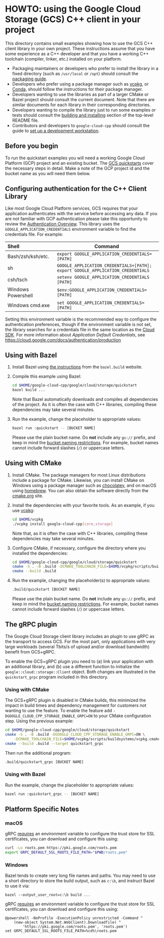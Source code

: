 # HOWTO: using the Google Cloud Storage (GCS) C++ client in your project

This directory contains small examples showing how to use the GCS C++ client
library in your own project. These instructions assume that you have some
experience as a C++ developer and that you have a working C++ toolchain
(compiler, linker, etc.) installed on your platform.

- Packaging maintainers or developers who prefer to install the library in a
  fixed directory (such as `/usr/local` or `/opt`) should consult the
  [packaging guide](/doc/packaging.md).
- Developers who prefer using a package manager such as
  [vcpkg](https://vcpkg.io), or [Conda](https://conda.io), should follow the
  instructions for their package manager.
- Developers wanting to use the libraries as part of a larger CMake or Bazel
  project should consult the current document. Note that there are similar
  documents for each library in their corresponding directories.
- Developers wanting to compile the library just to run some examples or tests
  should consult the
  [building and installing](/README.md#building-and-installing) section of the
  top-level README file.
- Contributors and developers to `google-cloud-cpp` should consult the guide to
  [set up a development workstation][howto-setup-dev-workstation].

## Before you begin

To run the quickstart examples you will need a working Google Cloud Platform
(GCP) project and an existing bucket. The
[GCS quickstarts](https://cloud.google.com/storage/docs/introduction#quickstarts)
cover the necessary steps in detail. Make a note of the GCP project id and the
bucket name as you will need them below.

## Configuring authentication for the C++ Client Library

Like most Google Cloud Platform services, GCS requires that your application
authenticates with the service before accessing any data. If you are not
familiar with GCP authentication please take this opportunity to review the
[Authentication Overview][authentication-quickstart]. This library uses the
`GOOGLE_APPLICATION_CREDENTIALS` environment variable to find the credentials
file. For example:

| Shell              | Command                                                                              |
| :----------------- | ------------------------------------------------------------------------------------ |
| Bash/zsh/ksh/etc.  | `export GOOGLE_APPLICATION_CREDENTIALS=[PATH]`                                       |
| sh                 | `GOOGLE_APPLICATION_CREDENTIALS=[PATH];`<br> `export GOOGLE_APPLICATION_CREDENTIALS` |
| csh/tsch           | `setenv GOOGLE_APPLICATION_CREDENTIALS [PATH]`                                       |
| Windows Powershell | `$env:GOOGLE_APPLICATION_CREDENTIALS=[PATH]`                                         |
| Windows cmd.exe    | `set GOOGLE_APPLICATION_CREDENTIALS=[PATH]`                                          |

Setting this environment variable is the recommended way to configure the
authentication preferences, though if the environment variable is not set, the
library searches for a credentials file in the same location as the
[Cloud SDK](https://cloud.google.com/sdk/). For more information about
*Application Default Credentials*, see
https://cloud.google.com/docs/authentication/production

## Using with Bazel

1. Install Bazel using [the instructions][bazel-install] from the `bazel.build`
   website.

1. Compile this example using Bazel:

   ```bash
   cd $HOME/google-cloud-cpp/google/cloud/storage/quickstart
   bazel build ...
   ```

   Note that Bazel automatically downloads and compiles all dependencies of the
   project. As it is often the case with C++ libraries, compiling these
   dependencies may take several minutes.

1. Run the example, change the placeholder to appropriate values:

   ```bash
   bazel run :quickstart -- [BUCKET NAME]
   ```

   Please use the plain bucket name. Do **not** include any `gs://` prefix, and
   keep in mind the [bucket naming restrictions][bucket-naming-link]. For
   example, bucket names cannot include forward slashes (`/`) or uppercase
   letters.

## Using with CMake

1. Install CMake. The package managers for most Linux distributions include a
   package for CMake. Likewise, you can install CMake on Windows using a package
   manager such as [chocolatey][choco-cmake-link], and on macOS using
   [homebrew][homebrew-cmake-link]. You can also obtain the software directly
   from the [cmake.org](https://cmake.org/download/) site.

1. Install the dependencies with your favorite tools. As an example, if you use
   [vcpkg](https://github.com/Microsoft/vcpkg.git):

   ```bash
   cd $HOME/vcpkg
   ./vcpkg install google-cloud-cpp[core,storage]
   ```

   Note that, as it is often the case with C++ libraries, compiling these
   dependencies may take several minutes.

1. Configure CMake, if necessary, configure the directory where you installed
   the dependencies:

   ```bash
   cd $HOME/google-cloud-cpp/google/cloud/storage/quickstart
   cmake -S . -B .build -DCMAKE_TOOLCHAIN_FILE=$HOME/vcpkg/scripts/buildsystems/vcpkg.cmake
   cmake --build .build
   ```

1. Run the example, changing the placeholder(s) to appropriate values:

   ```bash
   .build/quickstart [BUCKET NAME]
   ```

   Please use the plain bucket name. Do **not** include any `gs://` prefix, and
   keep in mind the [bucket naming restrictions][bucket-naming-link]. For
   example, bucket names cannot include forward slashes (`/`) or uppercase
   letters.

## The gRPC plugin

The Google Cloud Storage client library includes an plugin to use gRPC as the
transport to access GCS. For the most part, only applications with very large
workloads (several Tbits/s of upload and/or download bandwidth) benefit from
GCS+gRPC.

To enable the GCS+gRPC plugin you need to (a) link your application with an
additional library, and (b) use a different function to initialize the
`google::cloud::storage::Client` object. Both changes are illustrated in the
`quickstart_grpc` program included in this directory.

### Using with CMake

The GCS+gRPC plugin is disabled in CMake builds, this minimized the impact in
build times and dependency management for customers not wanting to use the
feature. To enable the feature add `-DGOOGLE_CLOUD_CPP_STORAGE_ENABLE_GRPC=ON`
to your CMake configuration step. Using the previous example:

```sh
cd $HOME/google-cloud-cpp/google/cloud/storage/quickstart
cmake -S . -B .build -DGOOGLE_CLOUD_CPP_STORAGE_ENABLE_GRPC=ON \
    -DCMAKE_TOOLCHAIN_FILE=$HOME/vcpkg/scripts/buildsystems/vcpkg.cmake
cmake --build .build --target quickstart_grpc
```

Then run the additional program:

```sh
.build/quickstart_grpc [BUCKET NAME]
```

### Using with Bazel

Run the example, change the placeholder to appropriate values:

```bash
bazel run :quickstart_grpc -- [BUCKET NAME]
```

## Platform Specific Notes

### macOS

gRPC [requires][grpc-roots-pem-bug] an environment variable to configure the
trust store for SSL certificates, you can download and configure this using:

```bash
curl -Lo roots.pem https://pki.google.com/roots.pem
export GRPC_DEFAULT_SSL_ROOTS_FILE_PATH="$PWD/roots.pem"
```

### Windows

Bazel tends to create very long file names and paths. You may need to use a
short directory to store the build output, such as `c:\b`, and instruct Bazel to
use it via:

```shell
bazel --output_user_root=c:\b build ...
```

gRPC [requires][grpc-roots-pem-bug] an environment variable to configure the
trust store for SSL certificates, you can download and configure this using:

```console
@powershell -NoProfile -ExecutionPolicy unrestricted -Command ^
    (new-object System.Net.WebClient).Downloadfile( ^
        'https://pki.google.com/roots.pem', 'roots.pem')
set GRPC_DEFAULT_SSL_ROOTS_FILE_PATH=%cd%\roots.pem
```

[authentication-quickstart]: https://cloud.google.com/docs/authentication/getting-started "Authentication Getting Started"
[bazel-install]: https://docs.bazel.build/versions/main/install.html
[bucket-naming-link]: https://cloud.google.com/storage/docs/naming-buckets
[choco-cmake-link]: https://chocolatey.org/packages/cmake
[grpc-roots-pem-bug]: https://github.com/grpc/grpc/issues/16571
[homebrew-cmake-link]: https://formulae.brew.sh/formula/cmake
[howto-setup-dev-workstation]: /doc/contributor/howto-guide-setup-development-workstation.md
